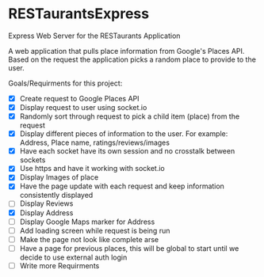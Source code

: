 # RESTaurantsExpress
Express Web Server for the RESTaurants Application

A web application that pulls place information from Google's Places API. Based on the request the application picks a random place to provide to the user.

Goals/Requirments for this project:

- [x] Create request to Google Places API
- [x] Display request to user using socket.io
- [x] Randomly sort through request to pick a child item (place) from the request
- [x] Display different pieces of information to the user. For example: Address, Place name, ratings/reviews/images
- [x] Have each socket have its own session and no crosstalk between sockets
- [x] Use https and have it working with socket.io
- [x] Display Images of place
- [x] Have the page update with each request and keep information consistently displayed
- [ ] Display Reviews
- [x] Display Address
- [ ] Display Google Maps marker for Address
- [ ] Add loading screen while request is being run
- [ ] Make the page not look like complete arse
- [ ] Have a page for previous places, this will be global to start until we decide to use external auth login
- [ ] Write more Requirments
